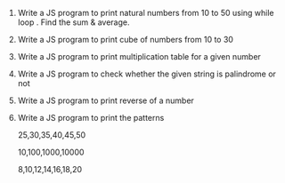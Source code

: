 1. Write a JS program to print natural numbers from 10 to 50 using while loop . Find the sum & average.

2. Write a JS program to print cube of numbers from 10 to 30

3. Write a JS program to print multiplication table for a given number


4. Write a JS program to check whether the given string is palindrome or not

5. Write a JS program to print reverse of a number

6. Write a JS program to print the patterns


    25,30,35,40,45,50

    10,100,1000,10000

    8,10,12,14,16,18,20
    

